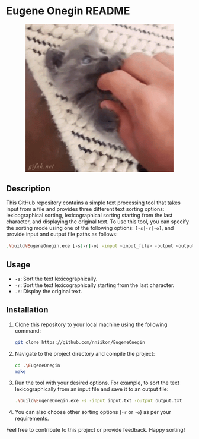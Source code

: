 # Eugene Onegin README
<p align='center'>
    <img src="./media/giphy.gif" alt="drawing" width="400"/>
</p>

## Description
This GitHub repository contains a simple text processing tool that takes input from a file and provides three different text sorting options: lexicographical sorting, lexicographical sorting starting from the last character, and displaying the original text. To use this tool, you can specify the sorting mode using one of the following options: `[-s|-r|-o]`, and provide input and output file paths as follows:

```bash
.\build\EugeneOnegin.exe [-s|-r|-o] -input <input_file> -output <output_file>
```

## Usage
- `-s`: Sort the text lexicographically.
- `-r`: Sort the text lexicographically starting from the last character.
- `-o`: Display the original text.

## Installation
1. Clone this repository to your local machine using the following command:
   ```bash
   git clone https://github.com/nniikon/EugeneOnegin
   ```

2. Navigate to the project directory and compile the project:
   ```bash
   cd .\EugeneOnegin
   make
   ```

3. Run the tool with your desired options. For example, to sort the text lexicographically from an input file and save it to an output file:
   ```bash
   .\build\EugeneOnegin.exe -s -input input.txt -output output.txt
   ```

4. You can also choose other sorting options (`-r` or `-o`) as per your requirements.

Feel free to contribute to this project or provide feedback. Happy sorting!
